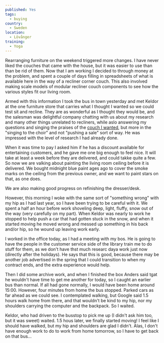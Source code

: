 ```yaml
---
published: Yes
tags:
  - buying
country:
  - Sweden
location:
  - Lövånger
training:
  - Yoga
---
```

Rearranging furniture on the weekend triggered more changes. I have never liked the couches that came with the house,  but it was easier to use than than be rid of them. Now that I am working I decided to through money at the problem,  and spent a couple of days filling in spreadsheets of what is available here in the way of a recliner corner couch. This also involved making scale models of modular recliner couch components to see how the various styles fit our living room.

Armed with this information I took the bus in town yesterday and met Keldor at the one furniture store that carries what I thought I wanted so we could test sit and recline. They are as wonderful as I thought they would be, and the salesman was delightful company chatting with us about my research and many other things unrelated to recliners, while aslo answering my questions and singing the praises of the [couch I wanted](https://hagagruppen.se/produkt/cinema/), but more in the "singing to the choir" and not "pushing a sale" sort of way. He was impressed with the level of research I had already done. 

When it was time to pay I asked him if he has a discount available for entertaining customers, and he gave me one big enough to feel nice. It will take at least a week before they are delivered, and could takke quite a few. So now we are valking about painting the living room ceiling before it is delivered. We bought midnight blue paint ages ago to cover the smoke marks on the ceiling from the previous owner, and we want to paint stars on that, as one does.

We are also making good progress on refinishing the dresser/desk.

However, this morning I woke with the same sort of "something wrong" with my hip as I had last year, so I have been trying to be careful with it. We spent a half an hour before work shoveling deep, light, fluffy, snow out of the way (very carefully on my part). When Keldor was nearly to work he stopped to help push a car that had gotten stuck in the snow, and when it started moving he moved wrong and messed up something in his back and/or hip, so he wound up leaving work early.

I worked in the office today, as I had a meeting with my bos. He is going to have the people in the customer service side of the library train me to do stuff for them, as we don't have thst much researc daya work just now (directly after the holidays). He says that this is good, because there may be another job advertised in the spring that I could transition to when my contract ends, and the extra experience would help.

Then I did some archive work, and when I finished the box Anders said tgat he wouldn't have time to get me another for today, so I caught an earlier bus than normal. If all had gone normally, I would have been home around 15:00. However, four minutes from home the bus stopped. Parked cars as far ahead as we could see. I contemplated walking, but Google said 1.5 hours walk home from there, and that wouldn't be kind to my hip, nor my shoulders carrying the computer and the backpack. So I waited.

Keldor, who had driven to the busstop to pick me up (I didn't ask him too, but it was sweet) waited. 1.5 hous later, we finally started moving! I feel like I should have walked, but my hip and shoulders are glad I didn't. Alas, I don't have enough work to do to work from home tomorrow,  so I have to get back on that bus...